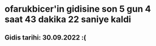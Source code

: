 # ofarukbicer'in gidisine son 5 gun 4 saat 43 dakika 22 saniye kaldi

## Gidis tarihi: 30.09.2022 :(